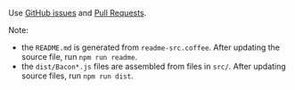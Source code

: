 Use [GitHub issues](https://github.com/baconjs/bacon.js/issues) and [Pull Requests](https://github.com/baconjs/bacon.js/pulls).

Note:
- the `README.md` is generated from `readme-src.coffee`. After updating the source file, run `npm run readme`.
- the `dist/Bacon*.js` files are assembled from files in `src/`. After updating source files, run `npm run dist`.
